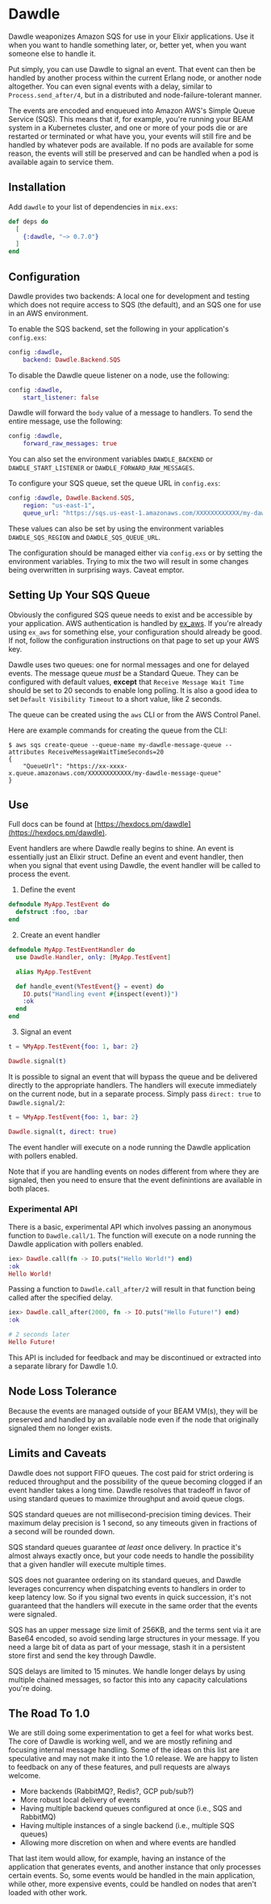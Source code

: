 # Dawdle

Dawdle weaponizes Amazon SQS for use in your Elixir applications. Use it when
you want to handle something later, or, better yet, when you want someone else
to handle it.

Put simply, you can use Dawdle to signal an event. That event can then be
handled by another process within the current Erlang node, or another node
altogether. You can even signal events with a delay, similar to
`Process.send_after/4`, but in a distributed and node-failure-tolerant manner.

The events are encoded and enqueued into Amazon AWS's Simple Queue Service
(SQS). This means that if, for example, you're running your BEAM system in a
Kubernetes cluster, and one or more of your pods die or are restarted or
terminated or what have you, your events will still fire and be handled
by whatever pods are available. If no pods are available for some reason,
the events will still be preserved and can be handled when a pod is
available again to service them.

## Installation

Add `dawdle` to your list of dependencies in `mix.exs`:

```elixir
def deps do
  [
    {:dawdle, "~> 0.7.0"}
  ]
end
```

## Configuration

Dawdle provides two backends: A local one for development and testing which does
not require access to SQS (the default), and an SQS one for use in an AWS
environment.

To enable the SQS backend, set the following in your application's `config.exs`:

```elixir
config :dawdle,
    backend: Dawdle.Backend.SQS
```

To disable the Dawdle queue listener on a node, use the following:

```elixir
config :dawdle,
    start_listener: false
```

Dawdle will forward the `body` value of a message to handlers.  To send the
entire message, use the following:

```elixir
config :dawdle,
    forward_raw_messages: true
```

You can also set the environment variables `DAWDLE_BACKEND` or
`DAWDLE_START_LISTENER` or `DAWDLE_FORWARD_RAW_MESSAGES`.

To configure your SQS queue, set the queue URL in `config.exs`:

```elixir
config :dawdle, Dawdle.Backend.SQS,
    region: "us-east-1",
    queue_url: "https://sqs.us-east-1.amazonaws.com/XXXXXXXXXXXX/my-dawdle-message-queue"
```

These values can also be set by using the environment variables
`DAWDLE_SQS_REGION` and `DAWDLE_SQS_QUEUE_URL`.

The configuration should be managed either via `config.exs` or by setting the
environment variables. Trying to mix the two will result in some changes being
overwritten in surprising ways. Caveat emptor.


## Setting Up Your SQS Queue

Obviously the configured SQS queue needs to exist and be accessible by your
application. AWS authentication is handled by
[ex_aws](https://github.com/ex-aws/ex_aws). If you're already using `ex_aws` for
something else, your configuration should already be good. If not, follow the
configuration instructions on that page to set up your AWS key.

Dawdle uses two queues: one for normal messages and one for delayed events. The
message queue *must* be a Standard Queue. They can be configured with default
values, __except__ that `Receive Message Wait Time` should be set to 20 seconds
to enable long polling. It is also a good idea to set `Default Visibility Timeout`
to a short value, like 2 seconds.

The queue can be created using the `aws` CLI or from the AWS Control Panel.

Here are example commands for creating the queue from the CLI:

```
$ aws sqs create-queue --queue-name my-dawdle-message-queue --attributes ReceiveMessageWaitTimeSeconds=20
{
    "QueueUrl": "https://xx-xxxx-x.queue.amazonaws.com/XXXXXXXXXXXX/my-dawdle-message-queue"
}
```

## Use

Full docs can be found at
[https://hexdocs.pm/dawdle](https://hexdocs.pm/dawdle).

Event handlers are where Dawdle really begins to shine. An event is essentially
just an Elixir struct. Define an event and event handler, then when you signal
that event using Dawdle, the event handler will be called to process the
event.

1. Define the event
```elixir
defmodule MyApp.TestEvent do
  defstruct :foo, :bar
end
```

2. Create an event handler
```elixir
defmodule MyApp.TestEventHandler do
  use Dawdle.Handler, only: [MyApp.TestEvent]

  alias MyApp.TestEvent

  def handle_event(%TestEvent{} = event) do
    IO.puts("Handling event #{inspect(event)}")
    :ok
  end
end
```

3. Signal an event
```elixir
t = %MyApp.TestEvent{foo: 1, bar: 2}

Dawdle.signal(t)
```

It is possible to signal an event that will bypass the queue and be delivered
directly to the appropriate handlers. The handlers will execute immediately on
the current node, but in a separate process. Simply pass `direct: true` to
`Dawdle.signal/2`:

```elixir
t = %MyApp.TestEvent{foo: 1, bar: 2}

Dawdle.signal(t, direct: true)
```

The event handler will execute on a node running the Dawdle application with
pollers enabled.

Note that if you are handling events on nodes different from where they are
signaled, then you need to ensure that the event definintions are available
in both places.


### Experimental API

There is a basic, experimental API which involves passing an anonymous function
to `Dawdle.call/1`.  The function will execute on a node running the Dawdle
application with pollers enabled.

```elixir
iex> Dawdle.call(fn -> IO.puts("Hello World!") end)
:ok
Hello World!
```

Passing a function to `Dawdle.call_after/2` will result in that function being
called after the specified delay.

```elixir
iex> Dawdle.call_after(2000, fn -> IO.puts("Hello Future!") end)
:ok

# 2 seconds later
Hello Future!
```

This API is included for feedback and may be discontinued or extracted into a
separate library for Dawdle 1.0.


## Node Loss Tolerance

Because the events are managed outside of your BEAM VM(s), they will be
preserved and handled by an available node even if the node that originally
signaled them no longer exists.

## Limits and Caveats

Dawdle does not support FIFO queues. The cost paid for strict ordering is
reduced throughput and the possibility of the queue becoming clogged if an
event handler takes a long time. Dawdle resolves that tradeoff in favor of using
standard queues to maximize throughput and avoid queue clogs.

SQS standard queues are not millisecond-precision timing devices. Their
maximum delay precision is 1 second, so any timeouts given in fractions of a
second will be rounded down.

SQS standard queues guarantee *at least* once delivery. In practice it's almost
always exactly once, but your code needs to handle the possibility that a given
handler will execute multiple times.

SQS does not guarantee ordering on its standard queues, and Dawdle leverages
concurrency when dispatching events to handlers in order to keep latency low.
So if you signal two events in quick succession, it's not guaranteed that the
handlers will execute in the same order that the events were signaled.

SQS has an upper message size limit of 256KB, and the terms sent via it are
Base64 encoded, so avoid sending large structures in your message. If you need
a large bit of data as part of your message, stash it in a persistent store
first and send the key through Dawdle.

SQS delays are limited to 15 minutes. We handle longer delays by using
multiple chained messages, so factor this into any capacity calculations you're
doing.


## The Road To 1.0
We are still doing some experimentation to get a feel for what works best. The
core of Dawdle is working well, and we are mostly refining and focusing internal
message handling. Some of the ideas on this list are speculative and may not
make it into the 1.0 release. We are happy to listen to feedback on any of these
features, and pull requests are always welcome.

* More backends (RabbitMQ?, Redis?, GCP pub/sub?)
* More robust local delivery of events
* Having multiple backend queues configured at once (i.e., SQS and RabbitMQ)
* Having multiple instances of a single backend (i.e., multiple SQS queues)
* Allowing more discretion on when and where events are handled

That last item would allow, for example, having an instance of the application
that generates events, and another instance that only processes certain events.
So, some events would be handled in the main application, while other, more
expensive events, could be handled on nodes that aren't loaded with other work.
